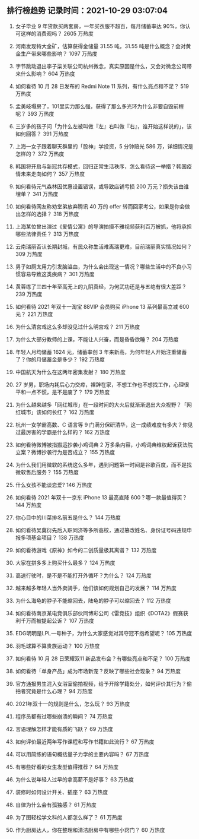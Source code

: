 
## 排行榜趋势 记录时间：2021-10-29 03:07:04
  
  1. 女子毕业 9 年贷款买两套房，一年买衣服不超百，每月储蓄率达 90%，你认可这样的消费观吗？ 2605 万热度
    
  2. 河南发现特大金矿，估算获得金储量 31.55 吨，31.55 吨是什么概念？会对黄金生产带来哪些影响？ 1097 万热度
    
  3. 字节跳动退出李子柒关联公司杭州微念，真实原因是什么，又会对微念公司带来什么影响？ 604 万热度
    
  4. 如何看待 10 月 28 日发布的 Redmi Note 11 系列，有什么亮点和不足？ 519 万热度
    
  5. 孟美岐塌房了，101里实力那么强，获得了那么多光环为什么非要自毁前程呢？ 393 万热度
    
  6. 三岁多的孩子问「为什么左被叫做『左』右叫做『右』，谁开始这样说的」，该如何回答？ 391 万热度
    
  7. 上海一女子跟着聊天群里的「股神」学投资，5 分钟赔光 586 万，详细情况是怎样的？ 372 万热度
    
  8. 韩国将开启与新冠共存模式，回归正常生活秩序，怎么看待这一举措？韩国疫情未来走向如何？ 357 万热度
    
  9. 如何看待元气森林因优惠设置错误，或导致店铺亏损 200 万元？损失该由谁埋单？ 341 万热度
    
  10. 如何看待网友称劝堂弟放弃腾讯 40 万的 offer 转而回家考公，如果是你会做出怎样的选择？ 318 万热度
    
  11. 上海某位曾出演过《爱情公寓》的导演拍摄不雅视频获利百万被抓，他将承担哪些法律责任？ 313 万热度
    
  12. 云南瑞丽否认长期封城，有民众称生活难离瑞更难，目前瑞丽真实情况如何？ 309 万热度
    
  13. 男子如厕太用力引发脑溢血，为什么会出现这一情况？哪些生活中的不良小习惯容易导致这类疾病？ 301 万热度
    
  14. 黄蓉练了三四十年至高无上的九阴真经，为何武功还是与五绝有很大差距？ 239 万热度
    
  15. 如何看待 2021 年双十一淘宝 88VIP 会员购买 iPhone 13 系列最高立减 600 元？ 221 万热度
    
  16. 为什么清宫戏这么多却没见过什么明宫戏？ 211 万热度
    
  17. 为什么大部分教师的上课，不能让人兴奋，而是昏昏欲睡？ 204 万热度
    
  18. 年轻人月均储蓄 1624 元，储蓄率创 3 年来新高，为何年轻人开始注重储蓄了？你的月储蓄金是多少？ 192 万热度
    
  19. 中国航天为什么在这两年密集发射？ 180 万热度
    
  20. 27 岁男，职场内耗后心力交瘁，裸辞在家，不想工作也不想找工作，心理很平和一点不慌，是不是废了？ 179 万热度
    
  21. 为什么越来越多「网红城市」在一段时间的大火后就渐渐退出大众视野？「网红城市」该如何长红？ 162 万热度
    
  22. 杭州一女学霸高数、C 语言等 9 门满分保研清华，这一成绩难度有多大？你见过最厉害的学霸是什么样的？ 162 万热度
    
  23. 如何看待微博被指搬运抄袭小鸡词典 2 万多条内容，小鸡词典维权起诉获法院立案？微博抄袭行为是否成立？ 155 万热度
    
  24. 为什么我们用微软的系统这么多年，遇到问题第一时间是谷歌百度，而不是找微软售后服务？ 155 万热度
    
  25. 什么女孩不能谈恋爱? 146 万热度
    
  26. 如何看待 2021 年双十一京东 iPhone 13 最高直降 600？哪一款最值得买？ 144 万热度
    
  27. 你心目中的川菜排名前五是什么？ 144 万热度
    
  28. 如何看待吴冀衍先后入职同济等多所高校，通过篡改姓名、身份证号码违规申报多项基金项目？ 138 万热度
    
  29. 如何看待游戏《原神》如今的二创质量极其离谱？ 132 万热度
    
  30. 大家在拼多多上购买什么最多？ 124 万热度
    
  31. 高速行驶时，是不是不能打开外循环？为什么？ 124 万热度
    
  32. 越来越多年轻人当外卖骑手，他们该如何规划自己的发展？ 114 万热度
    
  33. 为什么海龟的脖子不能缩回去，陆龟的脖子可以缩回去？ 112 万热度
    
  34. 如何看待南京某电竞俱乐部伙同博彩公司《雷竞技》组织《DOTA2》假赛获利千万而被提起公诉？ 107 万热度
    
  35. EDG明明是LPL一号种子，为什么大家感觉对其夺冠不抱希望呢？ 105 万热度
    
  36. 羽毛球算不算贵族运动？ 100 万热度
    
  37. 如何看待 10 月 28 日荣耀双11 新品发布会？有哪些亮点和不足？ 100 万热度
    
  38. 如何看待「单身产品」成为市场新宠？反映了哪些社会现象？ 94 万热度
    
  39. 官方通报男生混入女浴室偷拍视频，给予开除学籍处分，如何评价其行为？偷拍者究竟是什么心理？ 94 万热度
    
  40. 2021年双十一的规则是什么，怎么玩？ 93 万热度
    
  41. 程序员都有过哪些崩溃的瞬间？ 74 万热度
    
  42. 言语理解怎样才能有质的飞跃？ 69 万热度
    
  43. 如何评价最近两年写作课程和写作书籍如此流行？ 67 万热度
    
  44. 可以用简练的语句概括量子力学的主要内容吗？ 67 万热度
    
  45. 有哪些好看的女生发型值得推荐？ 64 万热度
    
  46. 为什么说年轻人过早的拿高薪不是好事？ 63 万热度
    
  47. 装修时如何设计开关、插座？ 63 万热度
    
  48. 自律为什么会有孤独感？ 61 万热度
    
  49. 为了图轻松学文科的人都怎么样了？ 61 万热度
    
  50. 作为厨房达人，你在整理和清洁厨房中有哪些小窍门？ 60 万热度
    